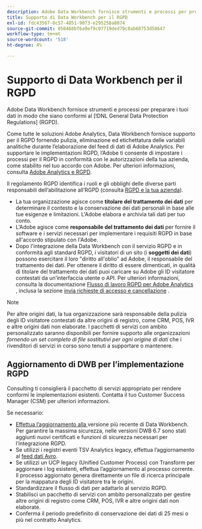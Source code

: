 ```yaml
---
description: Adobe Data Workbench fornisce strumenti e processi per preparare i tuoi dati in modo che siano conformi alle normative generali sulla protezione dei dati (RGPD).
title: Supporto di Data Workbench per il RGPD
exl-id: fdc43567-0c57-4851-9073-e295258a8074
source-git-commit: 050468bf6a9ef9c07719ded79c8ab68753d58647
workflow-type: tm+mt
source-wordcount: '518'
ht-degree: 4%

---
```


# Supporto di Data Workbench per il RGPD

Adobe Data Workbench fornisce strumenti e processi per preparare i tuoi dati in modo che siano conformi al [!DNL General Data Protection Regulations] (RGPD).

Come tutte le soluzioni Adobe Analytics, Data Workbench fornisce supporto per il RGPD fornendo pulizia, eliminazione ed etichettatura delle variabili analitiche durante l’elaborazione del feed di dati di Adobe Analytics. Per supportare le implementazioni RGPD, l’Adobe ti consente di impostare i processi per il RGPD in conformità con le autorizzazioni della tua azienda, come stabilito nel tuo accordo con Adobe. Per ulteriori informazioni, consulta [Adobe Analytics e RGPD](https://experienceleague.adobe.com/docs/analytics/admin/data-governance/an-gdpr-overview.html?lang=it).

Il regolamento RGPD identifica i ruoli e gli obblighi delle diverse parti responsabili dell’abilitazione all’RGPD (consulta [RGPD e la tua azienda](https://www.adobe.com/it/privacy/general-data-protection-regulation.html)).

* La tua organizzazione agisce come **titolare del trattamento dei dati** per determinare il contesto e la conservazione dei dati personali in base alle tue esigenze e limitazioni. L&#39;Adobe elabora e archivia tali dati per tuo conto.
* L&#39;Adobe agisce come **responsabile del trattamento dei dati** per fornire il software e i servizi necessari per implementare i requisiti RGPD in base all&#39;accordo stipulato con l&#39;Adobe.
* Dopo l&#39;integrazione della Data Workbench con il servizio RGPD e in conformità agli standard RGPD, i visitatori di un sito (i **soggetti dei dati**) possono esercitare il loro &quot;diritto all&#39;oblio&quot; ad Adobe, il responsabile del trattamento dei dati. Per ottenere il diritto di essere dimenticati, in qualità di titolare del trattamento dei dati puoi caricare su Adobe gli ID visitatore contestati da un’interfaccia utente o API. Per ulteriori informazioni, consulta la documentazione [Flusso di lavoro RGPD per Adobe Analytics](https://experienceleague.adobe.com/docs/analytics/admin/data-governance/an-gdpr-workflow.html?lang=en) , inclusa la sezione [invia richieste di accesso e cancellazione](https://experienceleague.adobe.com/docs/analytics/admin/data-governance/gdpr-submit-access-delete.html) .

>[!NOTE]
>
>Per altre origini dati, la tua organizzazione sarà responsabile della pulizia degli ID visitatore contestati da altre origini di registro, come CRM, POS, IVR e altre origini dati non elaborate. I pacchetti di servizi con ambito personalizzato saranno disponibili per fornire supporto alle organizzazioni _fornendo un set completo di file sostitutivi per ogni origine di dati_ che i rivenditori di servizi in corso sono tenuti a supportare o mantenere.

## Aggiornamento di DWB per l’implementazione RGPD

Consulting ti consiglierà il pacchetto di servizi appropriato per rendere conformi le implementazioni esistenti. Contatta il tuo Customer Success Manager (CSM) per ulteriori informazioni.

Se necessario:

* [Effettua l’aggiornamento alla ](https://experienceleague.adobe.com/docs/data-workbench/using/release-notes/release-notes.html) versione più recente di Data Workbench. Per garantire la massima sicurezza, nelle versioni DWB 6.7 sono stati aggiunti nuovi certificati e funzioni di sicurezza necessari per l’integrazione RGPD.
* Se utilizzi i registri eventi TSV Analytics legacy, effettua l’aggiornamento al [feed dati Avro](https://experienceleague.adobe.com/docs/data-workbench/using/dataset/log-proc-config-file/c-log-sources.html#section-9a824b4c3d5549e7952a7111232035b2).
* Se utilizzi un UCP legacy (Unified Customer Process) con Transform per aggiornare i log esistenti, effettua l’aggiornamento al processo corrente. Il processo aggiornato genera direttamente un file di ricerca principale per la mappatura degli ID visitatore tra le origini.
* Standardizzare il flusso di dati per adattarlo al servizio RGPD.
* Stabilisci un pacchetto di servizi con ambito personalizzato per gestire altre origini di registro come CRM, POS, IVR e altre origini dati non elaborate.
* Conferma il periodo predefinito di conservazione dei dati di 25 mesi o più nel contratto Analytics.
